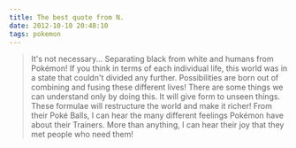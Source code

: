 ```yaml
---
title: The best quote from N.
date: 2012-10-10 20:48:10
tags: pokemon
---
```


> It's not necessary... Separating black from white and humans from Pokémon! If you think in terms of each individual life, this world was in a state that couldn't divided any further. Possibilities are born out of combining and fusing these different lives! There are some things we can understand only by doing this. It will give form to unseen things. These formulae will restructure the world and make it richer! From their Poké Balls, I can hear the many different feelings Pokémon have about their Trainers. More than anything, I can hear their joy that they met people who need them!